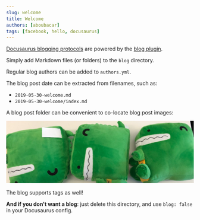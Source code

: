 ```yaml
---
slug: welcome
title: Welcome
authors: [aboubacar]
tags: [facebook, hello, docusaurus]
---
```


[Docusaurus blogging protocols](https://docusaurus.io/docs/guides/blog) are powered by the [blog plugin](https://docusaurus.io/docs/guides/api/plugins/@docusaurus/plugin-content-blog).

Simply add Markdown files (or folders) to the `blog` directory.

Regular blog authors can be added to `authors.yml`.

The blog post date can be extracted from filenames, such as:

- `2019-05-30-welcome.md`
- `2019-05-30-welcome/index.md`

A blog post folder can be convenient to co-locate blog post images:

![Docusaurus Plushie](./docusaurus-plushie-banner.jpeg)

The blog supports tags as well!

**And if you don't want a blog**: just delete this directory, and use `blog: false` in your Docusaurus config.
